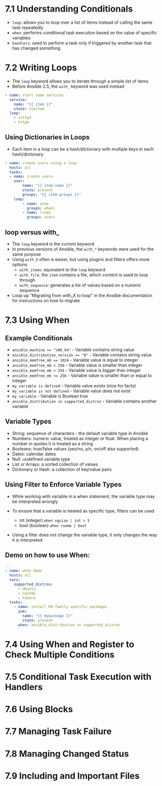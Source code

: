# 7.1 Understanding Conditionals
- `loop`:  allows you to loop over a list of items instead of calling the same task repeatedly
- `when`: performs conditional task execution based on the value of specific variables
- `handlers`: used to perform a task only if triggered by another task that has changed something

# 7.2 Writing Loops
- The `loop` keyword allows you to iterate through a simple list of items
- Before Ansible 2.5, the `with_` keyword was used instead
```yaml
- name: start some services
  service:
    name: "{{ item }}"
    state: started
  loop:
    - vsftpd
    - httpd
```

## Using Dictionaries in Loops
- Each item in a loop can be a hash/dictionary with multiple keys in each hash/dictionary
```yaml
- name: create users using a loop
  hosts: all
  tasks:
  - name: create users
    user:
        name: "{{ item.name }}"
        state: present
        groups: "{{ item.groups }}"
    loop:
        - name: anna
          groups: wheel
        - name: linda
          groups: users
```
## loop versus with_
- The `loop` keyword is the current keyword
- In previous versions of Ansible, the `with_*` keywords were used for the same purpose
- Using `with_X` often is easier, but using plugins and filters offers more options
  - `with_items`: equivalent to the `loop` keyword
  - `with_file`: the `item` contains a file, which content is used to loop through
  - `with_sequence`: generates a list of values based on a numeric sequence
- Loop up "Migrating from with_X to loop" in the Ansible documentation for instructions on how to migrate

# 7.3 Using When
## Example Conditionals
- `ansible_machine == "x86_64"` - Variable contains string value
- `ansible_distribution_version == "8"` - Variable contains string value
- `ansible_memfree_mb == 1024` - Variable value is equal to integer
- `ansible_memfree_mb < 256` - Variable value is smaller than  integer
- `ansible_memfree_mb > 256` - Variable value is bigger than  integer
- `ansible_memfree_mb <= 256` - Variable value is smaller than or equal to integer
- `my_variable is defined` - Variable value exists (nice for facts) 
- `my_variable is not defined` - Variable value does not exist
- `my_variable` - Variable is Boolean true
- `ansible_distribution in supported_distros` - Variable contains another variable

## Variable Types
- String: sequence of characters - the default variable type in Ansible
- Numbers: numeric value, treated as integer or float. When placing a number in quotes it is treated as a string
- Booleans: true/false values (yes/no, y/n, on/off also supported)
- Dates: calendar dates
- Null: undefined variable type
- List or Arrays: a sorted collection of values 
- Dictionary or Hash: a collection of key/value pairs

## Using Filter to Enforce Variable Types
- While working with variable in a when statement, the variable type may be interpreted wrongly
- To ensure that a variable is treated as specific type, filters can be used
  - int (integer) `when vgsize | int > 5`
  - bool (boolean) `when runme | bool`

- Using a filter does not change the variable type, it only changes the way it is interpreted

## Demo on how to use When:
```yml
--
- name: when demo
  hosts: all
  vars:
    supported_distros:
      - Ubuntu
      - CentOS
      - Fedora
  tasks:
    - name: install RH family specific packages
      yum:
        name: "{{ mypackage }}"
        state: present
      when: ansible_distribution in supported_distros
```

# 7.4 Using When and Register to Check Multiple Conditions
# 7.5 Conditional Task Execution with Handlers
# 7.6 Using Blocks
# 7.7 Managing Task Failure
# 7.8 Managing Changed Status
# 7.9 Including and Important Files